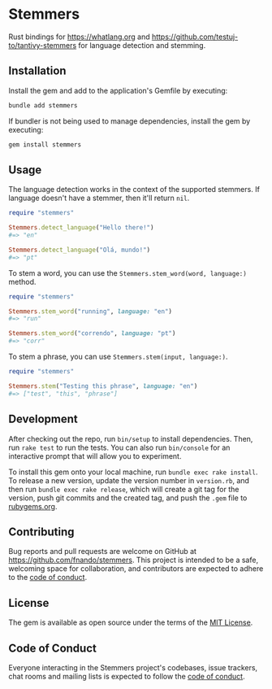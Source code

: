 # Stemmers

Rust bindings for https://whatlang.org and
https://github.com/testuj-to/tantivy-stemmers for language detection and
stemming.

## Installation

Install the gem and add to the application's Gemfile by executing:

```bash
bundle add stemmers
```

If bundler is not being used to manage dependencies, install the gem by
executing:

```bash
gem install stemmers
```

## Usage

The language detection works in the context of the supported stemmers. If
language doesn't have a stemmer, then it'll return `nil`.

```ruby
require "stemmers"

Stemmers.detect_language("Hello there!")
#=> "en"

Stemmers.detect_language("Olá, mundo!")
#=> "pt"
```

To stem a word, you can use the `Stemmers.stem_word(word, language:)` method.

```ruby
require "stemmers"

Stemmers.stem_word("running", language: "en")
#=> "run"

Stemmers.stem_word("correndo", language: "pt")
#=> "corr"
```

To stem a phrase, you can use `Stemmers.stem(input, language:)`.

```ruby
require "stemmers"

Stemmers.stem("Testing this phrase", language: "en")
#=> ["test", "this", "phrase"]
```

## Development

After checking out the repo, run `bin/setup` to install dependencies. Then, run
`rake test` to run the tests. You can also run `bin/console` for an interactive
prompt that will allow you to experiment.

To install this gem onto your local machine, run `bundle exec rake install`. To
release a new version, update the version number in `version.rb`, and then run
`bundle exec rake release`, which will create a git tag for the version, push
git commits and the created tag, and push the `.gem` file to
[rubygems.org](https://rubygems.org).

## Contributing

Bug reports and pull requests are welcome on GitHub at
https://github.com/fnando/stemmers. This project is intended to be a safe,
welcoming space for collaboration, and contributors are expected to adhere to
the
[code of conduct](https://github.com/fnando/stemmers/blob/main/CODE_OF_CONDUCT.md).

## License

The gem is available as open source under the terms of the
[MIT License](https://opensource.org/licenses/MIT).

## Code of Conduct

Everyone interacting in the Stemmers project's codebases, issue trackers, chat
rooms and mailing lists is expected to follow the
[code of conduct](https://github.com/fnando/stemmers/blob/main/CODE_OF_CONDUCT.md).
